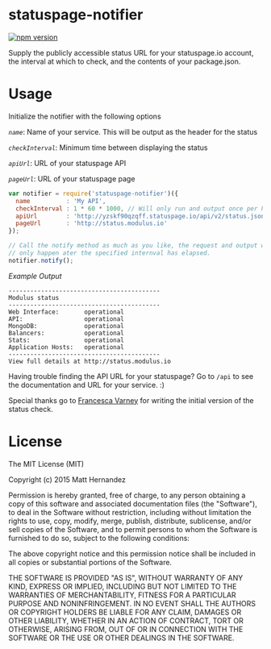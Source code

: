 # statuspage-notifier

[![npm version](https://badge.fury.io/js/statuspage-notifier.svg)](http://badge.fury.io/js/statuspage-notifier)

Supply the publicly accessible status URL for your statuspage.io account, the
interval at which to check, and the contents of your package.json.

# Usage

Initialize the notifier with the following options

*`name`*: Name of your service. This will be output as the header for the status

*`checkInterval`*: Minimum time between displaying the status

*`apiUrl`*: URL of your statuspage API

*`pageUrl`*: URL of your statuspage page


```js
var notifier = require('statuspage-notifier')({
  name          : 'My API',
  checkInterval : 1 * 60 * 1000, // Will only run and output once per hour.
  apiUrl        : 'http://yzskf90qzqff.statuspage.io/api/v2/status.json',
  pageUrl       : 'http://status.modulus.io'
});

// Call the notify method as much as you like, the request and output will
// only happen ater the specified internval has elapsed.
notifier.notify();
```

*Example Output*

```shell
------------------------------------------
Modulus status
------------------------------------------
Web Interface:       operational
API:                 operational
MongoDB:             operational
Balancers:           operational
Stats:               operational
Application Hosts:   operational
------------------------------------------
View full details at http://status.modulus.io
```

Having trouble finding the API URL for your statuspage? Go to `/api` to see the
documentation and URL for your service. :)

Special thanks go to [Francesca Varney](https://github.com/franvarney) for
writing the initial version of the status check.

# License

The MIT License (MIT)

Copyright (c) 2015 Matt Hernandez

Permission is hereby granted, free of charge, to any person obtaining a copy
of this software and associated documentation files (the "Software"), to deal
in the Software without restriction, including without limitation the rights
to use, copy, modify, merge, publish, distribute, sublicense, and/or sell
copies of the Software, and to permit persons to whom the Software is
furnished to do so, subject to the following conditions:

The above copyright notice and this permission notice shall be included in all
copies or substantial portions of the Software.

THE SOFTWARE IS PROVIDED "AS IS", WITHOUT WARRANTY OF ANY KIND, EXPRESS OR
IMPLIED, INCLUDING BUT NOT LIMITED TO THE WARRANTIES OF MERCHANTABILITY,
FITNESS FOR A PARTICULAR PURPOSE AND NONINFRINGEMENT. IN NO EVENT SHALL THE
AUTHORS OR COPYRIGHT HOLDERS BE LIABLE FOR ANY CLAIM, DAMAGES OR OTHER
LIABILITY, WHETHER IN AN ACTION OF CONTRACT, TORT OR OTHERWISE, ARISING FROM,
OUT OF OR IN CONNECTION WITH THE SOFTWARE OR THE USE OR OTHER DEALINGS IN THE
SOFTWARE.

